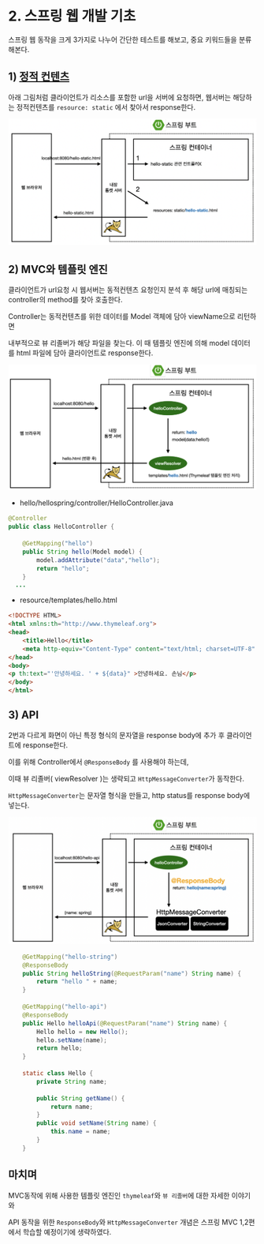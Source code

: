 # 2. 스프링 웹 개발 기초



스프링 웹 동작을 크게 3가지로 나누어 간단한 테스트를 해보고, 중요 키워드들을 분류해본다.





## 1) [정적 컨텐츠](https://docs.spring.io/spring-boot/docs/2.3.1.RELEASE/reference/html/spring-boot-features.html#boot-features-spring-mvc-static-content)

아래 그림처럼 클라이언트가 리소스를 포함한 url을 서버에 요청하면, 웹서버는 해당하는 정적컨텐츠를 `resource: static` 에서 찾아서 response한다.



![스크린샷 2024-03-17 오후 7.12.49](../img/seongtki_04.png)







## 2) MVC와 템플릿 엔진

클라이언트가 url요청 시 웹서버는 동적컨텐츠 요청인지 분석 후 해당 url에 매칭되는 controller의 method를 찾아 호출한다.

Controller는 동적컨텐츠를 위한 데이터를 Model 객체에 담아 viewName으로 리턴하면

내부적으로 뷰 리졸버가 해당 파일을 찾는다. 이 때 템플릿 엔진에 의해 model 데이터를 html 파일에 담아 클라이언트로 response한다.

![스크린샷 2024-03-17 오후 7.16.04](../img/seongtki_03.png)



- hello/hellospring/controller/HelloController.java

~~~java
@Controller
public class HelloController {

    @GetMapping("hello")
    public String hello(Model model) {
        model.addAttribute("data","hello");
        return "hello";
    }
  ...
~~~

- resource/templates/hello.html

~~~html
<!DOCTYPE HTML>
<html xmlns:th="http://www.thymeleaf.org">
<head>
    <title>Hello</title>
    <meta http-equiv="Content-Type" content="text/html; charset=UTF-8" />
</head>
<body>
<p th:text="'안녕하세요. ' + ${data}" >안녕하세요. 손님</p>
</body>
</html>
~~~





## 3) API

2번과 다르게 화면이 아닌 특정 형식의 문자열을 response body에 추가 후 클라이언트에 response한다.

이를 위해 Controller에서 `@ResponseBody` 를 사용해야 하는데, 

이때 뷰 리졸버( viewResolver )는 생략되고 `HttpMessageConverter`가 동작한다.

`HttpMessageConverter`는 문자열 형식을 만들고, http status를 response body에 넣는다.

![스크린샷 2024-03-17 오후 7.24.28](../img/seongtki_05.png)

~~~java
    @GetMapping("hello-string")
    @ResponseBody
    public String helloString(@RequestParam("name") String name) {
        return "hello " + name;
    }

    @GetMapping("hello-api")
    @ResponseBody
    public Hello helloApi(@RequestParam("name") String name) {
        Hello hello = new Hello();
        hello.setName(name);
        return hello;
    }

    static class Hello {
        private String name;

        public String getName() {
            return name;
        }
        public void setName(String name) {
            this.name = name;
        }
    }
~~~







## 마치며

MVC동작에 위해 사용한 템플릿 엔진인 `thymeleaf`와 `뷰 리졸버`에 대한 자세한 이야기와 

API 동작을 위한 `ResponseBody`와 `HttpMessageConverter` 개념은 스프링 MVC 1,2편에서 학습할 예정이기에 생략하였다.















